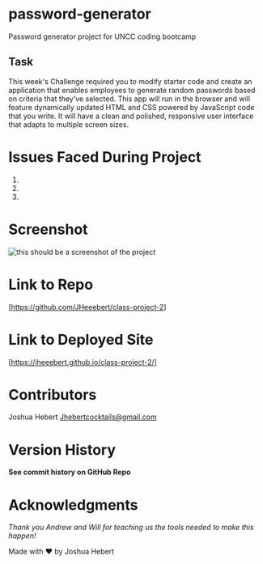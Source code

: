 # password-generator
Password generator project for UNCC coding bootcamp
## Task

This week's Challenge required you to modify starter code and create an application that enables employees to generate random passwords based on criteria that they’ve selected. This app will run in the browser and will feature dynamically updated HTML and CSS powered by JavaScript code that you write. It will have a clean and polished, responsive user interface that adapts to multiple screen sizes.

# Issues Faced During Project
1. 

2. 

3. 

# Screenshot
<img src= "assets\images\class-project-two-ss.jpg" 
    alt= "this should be a screenshot of the project"/>


# Link to Repo
[https://github.com/JHeeebert/class-project-2]

# Link to Deployed Site
[https://jheeebert.github.io/class-project-2/]

# Contributors
Joshua Hebert
Jhebertcocktails@gmail.com

# Version History
**See commit history on GitHub Repo**

# Acknowledgments
*Thank you Andrew and Will for teaching us the tools needed to make this happen!*

Made with ❤️ by Joshua Hebert      